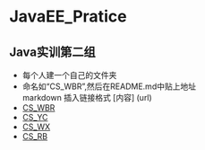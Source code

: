 # JavaEE_Pratice
## Java实训第二组 
* 每个人建一个自己的文件夹 
* 命名如“CS_WBR”,然后在README.md中贴上地址 \
markdown 插入链接格式 [内容] (url)
* [CS_WBR](https://github.com/wbr1224/JavaEE_Pratice/tree/master/%E6%B1%AA%E9%82%A6%E8%8D%A331701701228) 
* [CS_YC](https://github.com/wbr1224/JavaEE_Pratice/tree/master/CS_YC)
* [CS_WX](https://github.com/wbr1224/JavaEE_Pratice/tree/master/CS_WX)
* [CS_RB](https://github.com/wbr1224/JavaEE_Pratice/tree/master/CS_RB)



